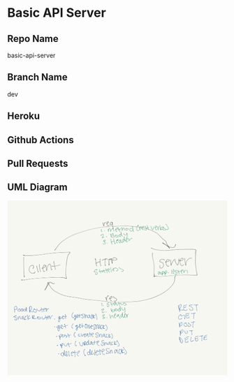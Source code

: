 # Basic API Server

## Repo Name
basic-api-server

## Branch Name
dev

## Heroku


## Github Actions


## Pull Requests


## UML Diagram
![UML](./assets/uml.png)
